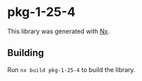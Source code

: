 # pkg-1-25-4

This library was generated with [Nx](https://nx.dev).

## Building

Run `nx build pkg-1-25-4` to build the library.
